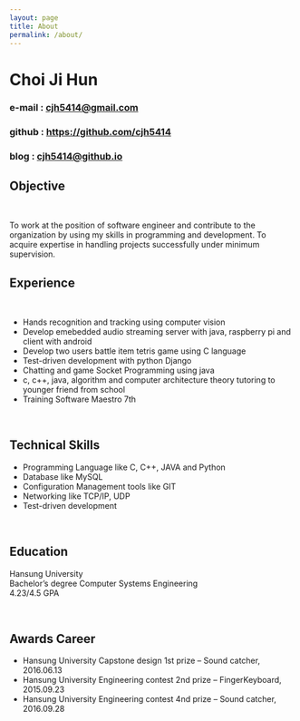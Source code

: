 ```yaml
---
layout: page
title: About
permalink: /about/
---
```


# Choi Ji Hun 
 
### e-mail : cjh5414@gmail.com  

### github : https://github.com/cjh5414  

### blog : cjh5414@github.io  


## Objective  

<br>  

To work at the position of software engineer and contribute to the organization by using my skills in programming and development. To acquire expertise in handling projects successfully under minimum supervision.


## Experience  

<br>  

- Hands recognition and tracking using computer vision
- Develop emebedded audio streaming server with java, raspberry pi and client with android
- Develop two users battle item tetris game using C language
- Test-driven development with python Django
- Chatting and game Socket Programming using java
- c, c++, java, algorithm and computer architecture theory tutoring to younger friend from school
- Training Software Maestro 7th 
 
<br>  

 
## Technical Skills  

- Programming Language like C, C++, JAVA and Python
- Database like MySQL
- Configuration Management tools like GIT
- Networking like TCP/IP, UDP
- Test-driven development


<br>  


## Education  

Hansung University  
Bachelor’s degree Computer Systems Engineering  
4.23/4.5 GPA  



<br>  


## Awards Career  

- Hansung University Capstone design 1st prize – Sound catcher, 2016.06.13
- Hansung University Engineering contest 2nd prize – FingerKeyboard, 2015.09.23 
- Hansung University Engineering contest 4nd prize – Sound catcher, 2016.09.28 